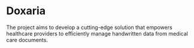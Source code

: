 # Doxaria

The project aims to develop a cutting-edge solution that empowers healthcare providers to efficiently manage handwritten data from medical care documents.


